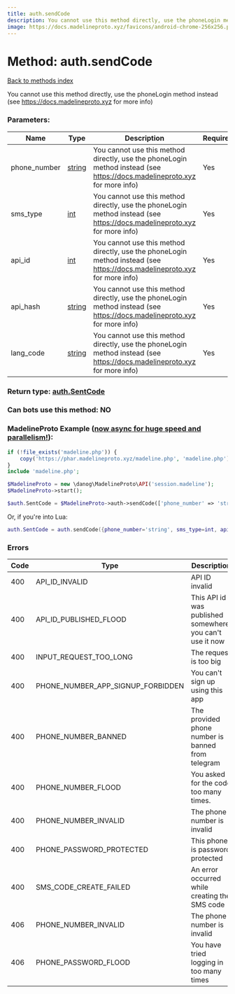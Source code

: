 ```yaml
---
title: auth.sendCode
description: You cannot use this method directly, use the phoneLogin method instead (see https://docs.madelineproto.xyz for more info)
image: https://docs.madelineproto.xyz/favicons/android-chrome-256x256.png
---
```

# Method: auth.sendCode  
[Back to methods index](index.md)


You cannot use this method directly, use the phoneLogin method instead (see https://docs.madelineproto.xyz for more info)

### Parameters:

| Name     |    Type       | Description | Required |
|----------|---------------|-------------|----------|
|phone\_number|[string](../types/string.md) | You cannot use this method directly, use the phoneLogin method instead (see https://docs.madelineproto.xyz for more info) | Yes|
|sms\_type|[int](../types/int.md) | You cannot use this method directly, use the phoneLogin method instead (see https://docs.madelineproto.xyz for more info) | Yes|
|api\_id|[int](../types/int.md) | You cannot use this method directly, use the phoneLogin method instead (see https://docs.madelineproto.xyz for more info) | Yes|
|api\_hash|[string](../types/string.md) | You cannot use this method directly, use the phoneLogin method instead (see https://docs.madelineproto.xyz for more info) | Yes|
|lang\_code|[string](../types/string.md) | You cannot use this method directly, use the phoneLogin method instead (see https://docs.madelineproto.xyz for more info) | Yes|


### Return type: [auth.SentCode](../types/auth.SentCode.md)

### Can bots use this method: **NO**


### MadelineProto Example ([now async for huge speed and parallelism!](https://docs.madelineproto.xyz/docs/ASYNC.html)):


```php
if (!file_exists('madeline.php')) {
    copy('https://phar.madelineproto.xyz/madeline.php', 'madeline.php');
}
include 'madeline.php';

$MadelineProto = new \danog\MadelineProto\API('session.madeline');
$MadelineProto->start();

$auth.SentCode = $MadelineProto->auth->sendCode(['phone_number' => 'string', 'sms_type' => int, 'api_id' => int, 'api_hash' => 'string', 'lang_code' => 'string', ]);
```

Or, if you're into Lua:

```lua
auth.SentCode = auth.sendCode({phone_number='string', sms_type=int, api_id=int, api_hash='string', lang_code='string', })
```

### Errors

| Code | Type     | Description   |
|------|----------|---------------|
|400|API_ID_INVALID|API ID invalid|
|400|API_ID_PUBLISHED_FLOOD|This API id was published somewhere, you can't use it now|
|400|INPUT_REQUEST_TOO_LONG|The request is too big|
|400|PHONE_NUMBER_APP_SIGNUP_FORBIDDEN|You can't sign up using this app|
|400|PHONE_NUMBER_BANNED|The provided phone number is banned from telegram|
|400|PHONE_NUMBER_FLOOD|You asked for the code too many times.|
|400|PHONE_NUMBER_INVALID|The phone number is invalid|
|400|PHONE_PASSWORD_PROTECTED|This phone is password protected|
|400|SMS_CODE_CREATE_FAILED|An error occurred while creating the SMS code|
|406|PHONE_NUMBER_INVALID|The phone number is invalid|
|406|PHONE_PASSWORD_FLOOD|You have tried logging in too many times|


